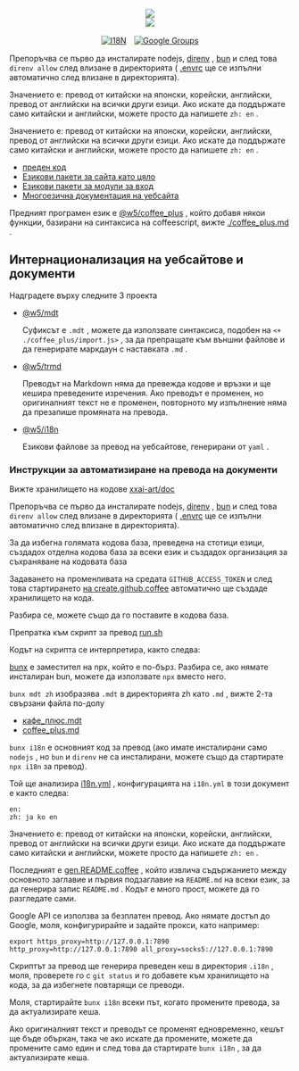 <p align="center"><a href="https://xxai.art"><img src="https://cdn.jsdelivr.net/gh/xxai-art/doc/logo.svg"/></a><br/><a href="https://xxai.art"><img src="https://cdn.jsdelivr.net/gh/xxai-art/doc/xxai.svg"/></a></p><p align="center"><a href="https://github.com/xxai-art/doc#readme"><img alt="I18N" src="https://cdn.jsdelivr.net/gh/wactax/img/t.svg"/></a>　<a href="https://groups.google.com/u/0/g/xxai-art"><img alt="Google Groups" src="https://cdn.jsdelivr.net/gh/wactax/img/g-groups.svg"/></a></p>

Препоръчва се първо да инсталирате nodejs, [direnv](https://direnv.net) , [bun](https://github.com/oven-sh/bun) и след това `direnv allow` след влизане в директорията ( [.envrc](https://github.com/xxai-art/doc/blob/main/.envrc) ще се изпълни автоматично след влизане в директорията).

Значението е: превод от китайски на японски, корейски, английски, превод от английски на всички други езици. Ако искате да поддържате само китайски и английски, можете просто да напишете `zh: en` .

Значението е: превод от китайски на японски, корейски, английски, превод от английски на всички други езици. Ако искате да поддържате само китайски и английски, можете просто да напишете `zh: en` .

* [преден код](https://github.com/xxai-art/web)
* [Езикови пакети за сайта като цяло](https://github.com/xxai-art/web/tree/main/i18n)
* [Езикови пакети за модули за вход](https://github.com/wacpkg/user/tree/main/ui.i18n)
* [Многоезична документация на уебсайта](https://github.com/xxai-doc)

Предният програмен език е [@w5/coffee_plus](http://npmjs.com/@w5/coffee_plus) , който добавя някои функции, базирани на синтаксиса на coffeescript, вижте [./coffee_plus.md](./coffee_plus.md) .

## Интернационализация на уебсайтове и документи

Надградете върху следните 3 проекта

* [@w5/mdt](https://www.npmjs.com/package/@w5/mdt)

  Суфиксът е `.mdt` , можете да използвате синтаксиса, подобен на `<+ ./coffee_plus/import.js>` , за да препращате към външни файлове и да генерирате маркдаун с наставката `.md` .

* [@w5/trmd](https://www.npmjs.com/package/@w5/trmd)

  Преводът на Markdown няма да превежда кодове и връзки и ще кешира преведените изречения. Ако преводът е променен, но оригиналният текст не е променен, повторното му изпълнение няма да презапише промяната на превода.

* [@w5/i18n](https://www.npmjs.com/package/@w5/i18n)

  Езикови файлове за превод на уебсайтове, генерирани от `yaml` .

### Инструкции за автоматизиране на превода на документи

Вижте хранилището на кодове [xxai-art/doc](https://github.com/xxai-art/doc)

Препоръчва се първо да инсталирате nodejs, [direnv](https://direnv.net) , [bun](https://github.com/oven-sh/bun) и след това `direnv allow` след влизане в директорията ( [.envrc](https://github.com/xxai-art/doc/blob/main/.envrc) ще се изпълни автоматично след влизане в директорията).

За да избегна голямата кодова база, преведена на стотици езици, създадох отделна кодова база за всеки език и създадох организация за съхраняване на кодовата база

Задаването на променливата на средата `GITHUB_ACCESS_TOKEN` и след това стартирането [на create.github.coffee](https://github.com/xxai-art/doc/blob/main/create.github.coffee) автоматично ще създаде хранилището на кода.

Разбира се, можете също да го поставите в кодова база.

Препратка към скрипт за превод [run.sh](https://github.com/xxai-art/doc/blob/main/run.sh)

Кодът на скрипта се интерпретира, както следва:

[bunx](https://bun.sh/docs/cli/bunx) е заместител на npx, който е по-бърз. Разбира се, ако нямате инсталиран bun, можете да използвате `npx` вместо него.

`bunx mdt zh` изобразява `.mdt` в директорията zh като `.md` , вижте 2-та свързани файла по-долу

* [кафе_плюс.mdt](https://github.com/xxai-doc/zh/blob/main/coffee_plus.mdt)
* [coffee_plus.md](https://github.com/xxai-doc/zh/blob/main/coffee_plus.md)

`bunx i18n` е основният код за превод (ако имате инсталирани само `nodejs` , но `bun` и `direnv` не са инсталирани, можете също да стартирате `npx i18n` за превод).

Той ще анализира [i18n.yml](https://github.com/xxai-art/doc/blob/main/i18n.yml) , конфигурацията на `i18n.yml` в този документ е както следва:

```
en:
zh: ja ko en
```

Значението е: превод от китайски на японски, корейски, английски, превод от английски на всички други езици. Ако искате да поддържате само китайски и английски, можете просто да напишете `zh: en` .

Последният е [gen.README.coffee](https://github.com/xxai-art/doc/blob/main/gen.README.coffee) , който извлича съдържанието между основното заглавие и първия подзаглавие на `README.md` на всеки език, за да генерира запис `README.md` . Кодът е много прост, можете да го разгледате сами.

Google API се използва за безплатен превод. Ако нямате достъп до Google, моля, конфигурирайте и задайте прокси, като например:

```
export https_proxy=http://127.0.0.1:7890 http_proxy=http://127.0.0.1:7890 all_proxy=socks5://127.0.0.1:7890
```

Скриптът за превод ще генерира преведен кеш в директория `.i18n` , моля, проверете го с `git status` и го добавете към хранилището на кода, за да избегнете повтарящи се преводи.

Моля, стартирайте `bunx i18n` всеки път, когато промените превода, за да актуализирате кеша.

Ако оригиналният текст и преводът се променят едновременно, кешът ще бъде объркан, така че ако искате да промените, можете да промените само един и след това да стартирате `bunx i18n` , за да актуализирате кеша.
